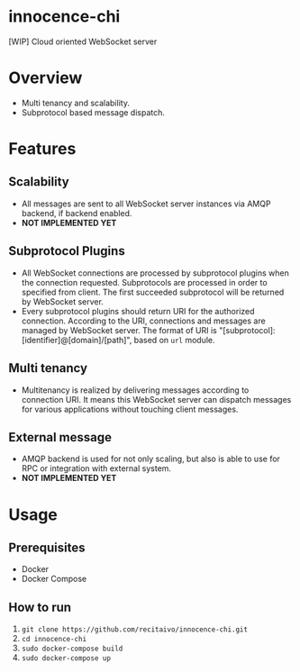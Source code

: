 # innocence-chi
[WIP] Cloud oriented WebSocket server

Overview
========

* Multi tenancy and scalability.
* Subprotocol based message dispatch.

Features
========

## Scalability
* All messages are sent to all WebSocket server instances via AMQP backend, if backend enabled.
* **NOT IMPLEMENTED YET**
## Subprotocol Plugins
* All WebSocket connections are processed by subprotocol plugins when the connection requested. Subprotocols are processed in order to specified from client. The first succeeded subprotocol will be returned by WebSocket server.
* Every subprotocol plugins should return URI for the authorized connection. According to the URI, connections and messages are managed by WebSocket server. The format of URI is "[subprotocol]:[identifier]@[domain]/[path]", based on `url` module.
## Multi tenancy
* Multitenancy is realized by delivering messages according to connection URI. It means this WebSocket server can dispatch messages for various applications without touching client messages.
## External message
* AMQP backend is used for not only scaling, but also is able to use for RPC or integration with external system.
* **NOT IMPLEMENTED YET**

Usage
=====

## Prerequisites
* Docker
* Docker Compose

## How to run
1. `git clone https://github.com/recitaivo/innocence-chi.git`
2. `cd innocence-chi`
3. `sudo docker-compose build`
4. `sudo docker-compose up`
